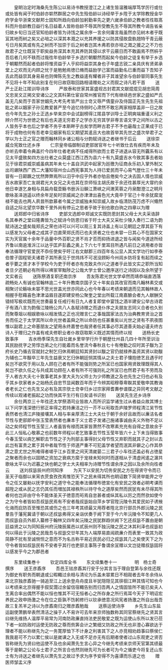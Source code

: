 <!-- { "loadSidebar": true } -->
　　皇眀治定时海桑先生陈公以易诗书教授澄江之上诸生皆温雅端厚笃学厉行或仕或处皆有闻于时伯龄亦崭然群居之中先生殁伯龄以诗经举于乡陞于太学除教授金华府学金华浙束文献邦士固知所趋向伯龄加躬勤率先之更六嵗承伯龄之教者徃徃取髙科而升伯龄教日益行名日益着人皆称伯龄不辱其所受教先生不辱其所教今谒告省亲归故乡旬日当还官知伯龄者皆为诗饯之属余序一言余何庸言哉虽然亦见树木者乎既冝其地而树之矣又必培之以深其本溉之以充其养援之以防其侵故盘骫翘特干青云蔽亏日月矣其或有先之树而不加崇于后之树者岂其木弗若欤亦培之溉之援之之不力也故君子之仕既冝于职矣益务深其本充其养防其侵以求干云蔽日而不敢画焉不然枿乎吾后者几何不轶而过哉徃年伯龄举于乡选扵朝颙然而起矣今伯龄之徒复有举于乡选于朝颙然而起者伯龄将惟资益于人乎抑将益崇其身也子年盛志锐二亲具庆有贤弟承堂上之欢而无内顾之忧于是勉勉焉徳已脩而益励学己富而益勤名已重而益下吾知子去此而益崇其身易易也则俾陈先生之教益逺有耀者非子其谁望余与伯龄甞同事先生不见将十年不知此别复在何日故窃取回路相请赠处之义而叙之诗凡若干首
　　送严士正赴江隂训导诗序
　　严故泰和世家其富盛视古封君其文献焜焜见胡忠简周文忠吴文正掲文安诸公之文其科第仕宦自常州推官而下代有继续邑世家之盛如严氏盖无几矣而于吾家世姻先大考先考皆严出士竒又辱严倩童丱及侍国正先生先生先祖妣之弟以姻家子孙见教爱甚严至今追忆侍侧时心肃然不敢忘两家相厚盖非一日之故也今年先生之孙士正选乡举来京中会试副榜得江隂县学训导士正眀爽端重谨义利之辨介然可为世徳之有后也夫道无穷君子之学亦无穷其学非専言语文字之间所以古之人皆务乎本也后之学者不务乎本斯畔乎古矣学而畔古君子不予也朂哉士正果成于已将于成物也何有吾老幸见姻家有后又期望其逺且大也故首举其先世之盛次举君子之学以为士正之官之赠而翰林同乡诸公相与分韵赋诗送之者继书于后云
　　送徐崇威佥宪致仕还乡序
　　仁宗皇帝临御制诏吏部居官年七十听致仕去有疾而年未及亦听去申着令典盖扵今四年仕者老病不任咸得所欲而士君子进退从容无所覊系有以见太平盛致矣四方出仕者之众莫盛江西江西为县六十有九莫盛吉水今致其事去者始见于徐君崇威崇威虽病其年未七十盖自洪武中起家为廵徼为征商永乐初入掌外制又出司谳陕西广西二大藩知宿州佥山西宪事其为人持已爱民而平心易气歴仕三十年未甞有一日颠蹶之忧然弊弊焉所以汨乎中应乎外者亦劬且倦矣今之决去固人情也崇威吉水故家吾亡友胡君光大女兄之夫也其在京师恒主胡氏故于余还徃甚厚光大甞约余他日幸遂乞身相与具扁舟载壶觞书册泝沿贑江萧峡之间潄芙蓉之丹泉酣澄江之眀月歌咏圣泽逍遥以终余年足矣时崇威闻之亦津津出喜色光大竟卒于官己十年余犹縻宠禄不能去也两人夙昔所歆慕者今属之崇威独未知崇威入故乡临清防茂万虑不兴翛然自适之际北望京华数千里外尚有停云之思者乎故于别也歌白驹之四章以为赠
　　送郑郎中归省诗序
　　吏部文选郎中郑诚文实既防恩封其父母士大夫采诰辞名其奉养之堂曰隆夀皆为之赋诗今防恩归省于旴士大夫又采杜少陵入奏行二语为韵赋诗送之盛矣哉郑氏之荣也诗可以兴可以观三复其诗盖上有以见朝廷之厚其臣下有以感发为父母者之成其子岂直荣郑氏而已也夫贤者之仕也未甞一日其心不在国家文实为天官属十余年于品量中外百职之贤不肖才否而抑扬进退之皆与闻矣今道途所经齐鲁以南逾淮泝江以达乎匡庐彭蠡之奥上下六七千里耳目所遇凡前日之进用者亦皆奉法循理守官爱民不忝任使矣乎旴江右文献郡三四百年名公显人其文学功行如李泰伯曽子固程钜夫诸君子其所表见于世炜炜不可冺没顾眎今州闾乡防将复有起而续之者乎要之贤才本于学校今为吏于旴者亦有克致夫作兴之道者乎此皆文实之职所当知者旦夕还朝必有所得以禆冡宰黜陟之公哉大学士曾公邀序送行之诗因以及余所望于文实者云
　　送陈祭酒复职还南京序
　　吾友陈君光世文学卓然而靖恭端直洒落疏畅处人有诚也官翰林逾二十年升教南京国子又十年矣自其改官而南凡翰林素交或相聚讨论觞咏未甞不思光世盖光世亦同此心也今年春以考绩来朝退而见其翰林故人相握手慰藉喜色津津溢眉目遂即建安杨公聚奎之堂出所载江南嘉酿会者九人献酬交错倾写极欢既而光世奏最复任戒行有日九人者复即堂中宴饯之酒半建安公举古诗君子有酒八言为韵偕江陵杨公共八人各赋诗赠之而退仆序之夫朋友志同义合者也久别而聚尊爼以相娱歌咏以相发情之正也况赠言仁之事哉国家法古为治典教育贤治之首务而任之于太学其所以命光世者盖舜之所以命防也任甚重矣以光世之贤有不夙夜图惟以副君上之命塞朋友之望用永终嘉誉也哉贤者任其事必尽其道善夫始必谨夫终古诗人于赠归之作盖有戒夫修职业者仆故窃取斯义既述其情而终以规
　　送杨长史致事序
　　吉水杨季琛先生自壮嵗乡里举学行升于朝歴仕州县几四十年所至训治其民励抚字之劳惇岂弟之化行能着而名誉流今春秋且七十有倦勤之叹时其子黻为卫府长史乃循去官就封之制乞归休焉朝廷知其贤封以黻之官仍就禄养盖资其贤以助黻为辅也二年黻卒三年先生益衰又乞归休朝廷悯其情从之夫士君子懐抱徳艺且遇乎时矣岂不欲究于用以及人顾在己者有所不能强则势之所冝已也国家用贤致理既得其人矣岂不欲久任之与共成其功顾在人者有所不可强则礼之所冝已也然君子有不劳而及于人者古大夫七十致事老其乡里大夫为父师士为少师教道之及也先生之归也必有及乎其乡欤家者乡之始杨氏自忠节显闻数百年而于今辨其昭穆尊卑聫其爱敬申其教诲者老长之仁也先生又必有及其宗欤士竒幸归乡过宗家拜耆夀参谱牒之异同考文献之传续以观诸老振起之功而快其平生行有日矣请书识别
　　送吴先生还乡诗序
　　余仕两京三十年徃还太学祭酒司业皆故人而所识监学诸生过从者益众故其博士以下问学浅深徳行邪正率得之若持亷洁之行一芥不以茍取吾庐陵罗师程清江吴节性表然者也清江庐陵接壤其人相与率亲厚清江士大夫仕于朝于余好且故而以亷洁名者节性与吏部郎中张玉莹表然者也亷本于义士君子发诸己施诸事诚由夫义外物不足以动之矣师程节性玉莹三人者虽皆有禄而其家皆萧然不改寒素充充有自得之意故余于此三人恒私心敬慕之也前数年师程以老乞致事去节性玉莹年皆六十上下未当得致事今春玉莹以病乞解职去节性之子为刑部主事得封父母节性又弃职而就其子之封以去此岂有富贵之累于其中者哉节性于师道严重不可犯盖学者望而泯其非僻之心作其恭肃之意尤世之所难得者嗟乎江乡百里之间天清嵗晏二三君子小车徃还盖必有占徳星之聚者而余也以固陋之资加之衰病方縻于宠禄未知何时而遂相从于清虚闲逺之濵共歌咏太平以为迟暮之快也朝之学士大夫相率为诗赠节性谓余序之因以及余所向徃者云
　　送刘叔毖辰州府同知序
　　为天下以安民为切务安民之方在得贤守令而已圣天子临御以来宵衣昃食孜孜焉惟恐天下之民未得其所也眀诏数下简贤举能畀之守令之任又屡勑以抚字安利之道守令之能奉法循理布徳宣化有安民之效者必眀考课而超陞之或从民之志仍其任而増加其禄秩所以待守令之道厚矣然而民犹有未尽得其所者何也岂非由守令不能体圣天子徳意而茍焉自怠甚者或纵其私以厉之而然欤如使今之为守令者皆如吾叔毖民焉有不安者哉叔毖始自萍乡学官陞沅陵令其爱民如子诱掖化诲而庇防百至惟恐其或伤之也三年考其绩最又用荐者陞北京行部员外郎沅陵之民羣告于藩宪冀请于朝以还叔毖弗得又亲诣伏奏于阙下至于今六年沅陵令不知更几人而叔毖自员外郎入纂修于翰林又四年矣沅陵之民犹群趋伏阙下乞还叔毖不置由是朝廷益贤之以为同知辰州府沅陵辰属邑以贰辰州则不独沅陵之民之沐其利泽也叔毖初何以得此于沅陵之民哉吾与叔毖交廿年其为人端厚易直闿疏亷介而表里一致其为政简静不扰有至诚恻怛之意而不为名古称平易近民民必归之叔毖其几之矣使天下之为守令者皆如叔毖民有不安者乎其行也吏部主事陈子鲁谓余冝赠以文岂徒赠叔毖固将以感发乎今之为郡邑者













　　东里续集巻十
　　钦定四库全书
　　东文续集巻十一　　　　明　杨士奇　撰序
　　送王彦鼒序
　　吾邑王铉彦鼒其行安于分其言当于理自登第与余徃还既为御史有职务而朝退或公暇輙过余相与清论为乐盖未甞累日不相觌者去年冬余侍从来北京独彦鼒驰一骑追至江上送余登舟舟度且半犹隠隠见其徘徊江畔其情可知也今以考绩来北京得握手叙契濶过余留信宿輙告别而归吾两人之情固皆所不能已矣夫人生离合率出偶然不能以恒也惟其不可无恒者心之所存身之所行焉耳今天子下明诏宏养民之政申扬激之令在位之臣孰不饬躬修行以钦承徳意况风宪者扬激之所自出哉吾故三复羔羊之诗以为彦鼒南归之赠彦鼒勉哉
　　送蔡运使诗序
　　乡先生山东盐运副使萧鹏举表然清洁之操于人不易许可去年来京师独数称其同官蔡继先之贤其言曰继先维扬人温厚平易常为河南防政亷直持法吏民敬爱之既为运使山东所以发已莅下者一如防政时运使无防政之尊而赀筭会计之繁细又防政之所无也非澄心寡欲达于理者不能以称继先为之一务寛厚恤下不计身之利害其下之人亦竞相劝趋事曰蔡侯仁我我曷可不力以累仁侯以是嵗课之入无或不足亦无有后期者使者过山东观吏之贤否皆称继先为贤曰他运使不及也余闻萧先生言心异之今继先考绩来京师天官第其绩最等于是朝之公论与士君子之所言合也然则继先可为长者可为今之循吏今将复还山东士有为诗送之者继先以萧先生之故过予求为序予安得不为喜谭而乐道之也
　　赠医师邹孟义序
